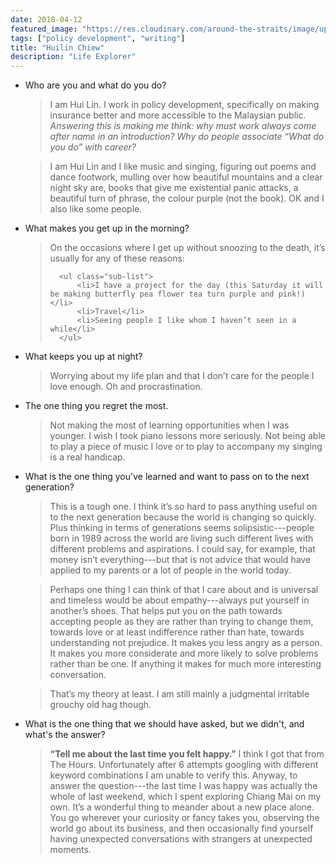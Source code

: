 ```yaml
---
date: 2018-04-12
featured_image: "https://res.cloudinary.com/around-the-straits/image/upload/c_fill,g_center,h_600,w_800/v1523693924/16508796_10154405619926909_5777221587543450959_n_bkqsr8.jpg"
tags: ["policy development", "writing"]
title: "Huilin Chiew"
description: "Life Explorer"
---
```

* Who are you and what do you do?

    >  I am Hui Lin. I work in policy development, specifically on making insurance better and more accessible to the Malaysian public. *Answering this is making me think: why must work always come after name in an introduction? Why do people associate “What do you do” with career?*

    > I am Hui Lin and I like music and singing, figuring out poems and dance footwork, mulling over how beautiful mountains and a clear night sky are, books that give me existential panic attacks, a beautiful turn of phrase, the colour purple (not the book). OK and I also like some people.

<!--more-->

* What makes you get up in the morning?

    <blockquote>
        <p>On the occasions where I get up without snoozing to the death, it’s usually for any of these reasons:

        <ul class="sub-list">
            <li>I have a project for the day (this Saturday it will be making butterfly pea flower tea turn purple and pink!)</li>
            <li>Travel</li>
            <li>Seeing people I like whom I haven’t seen in a while</li>
        </ul>
    </blockquote>

* What keeps you up at night?

    > Worrying about my life plan and that I don’t care for the people I love enough. Oh and procrastination.

* The one thing you regret the most.
    
    > Not making the most of learning opportunities when I was younger. I wish I took piano lessons more seriously. Not being able to play a piece of music I love or to play to accompany my singing is a real handicap.

* What is the one thing you've learned and want to pass on to the next generation?

    > This is a tough one. I think it’s so hard to pass anything useful on to the next generation because the world is changing so quickly. Plus thinking in terms of generations seems solipsistic---people born in 1989 across the world are living such different lives with different problems and aspirations. I could say, for example, that money isn’t everything---but that is not advice that would have applied to my parents or a lot of people in the world today.

    > Perhaps one thing I can think of that I care about and is universal and timeless would be about empathy---always put yourself in another’s shoes. That helps put you on the path towards accepting people as they are rather than trying to change them, towards love or at least indifference rather than hate, towards understanding not prejudice. It makes you less angry as a person. It makes you more considerate and more likely to solve problems rather than be one. If anything it makes for much more interesting conversation.
    
    > That’s my theory at least. I am still mainly a judgmental irritable grouchy old hag though.

* What is the one thing that we should have asked, but we didn't, and what's the answer?

    > **“Tell me about the last time you felt happy.”** I think I got that from The Hours. Unfortunately after 6 attempts googling with different keyword combinations I am unable to verify this. Anyway, to answer the question---the last time I was happy was actually the whole of last weekend, which I spent exploring Chiang Mai on my own. It’s a wonderful thing to meander about a new place alone. You go wherever your curiosity or fancy takes you, observing the world go about its business, and then occasionally find yourself having unexpected conversations with strangers at unexpected moments.
